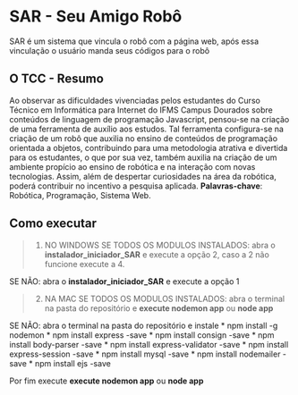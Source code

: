 # SAR - Seu Amigo Robô

SAR é um sistema que vincula o robô com a página web, após essa vinculação o usuário manda seus códigos para o robô

## O TCC - Resumo

Ao observar as dificuldades vivenciadas pelos estudantes do Curso Técnico em Informática para Internet do IFMS Campus Dourados sobre conteúdos de linguagem de programação Javascript, pensou-se na criação de uma ferramenta de auxílio aos estudos. Tal ferramenta configura-se na criação de um robô que auxilia no ensino de conteúdos de programação orientada a objetos, contribuindo para uma metodologia atrativa e divertida para os estudantes, o que por sua vez, também auxilia na criação de um ambiente propício ao ensino de robótica e na interação com novas tecnologias.  Assim, além de despertar curiosidades na área da robótica, poderá contribuir no incentivo a pesquisa aplicada.
**Palavras-chave**: Robótica, Programação, Sistema Web.

## Como executar

> 1. NO WINDOWS
SE TODOS OS MODULOS INSTALADOS:
abra o **instalador_iniciador_SAR** e execute a opção 2, caso a 2 não funcione execute a 4.

SE NÃO: 
abra o **instalador_iniciador_SAR** e execute a opção 1

> 2. NA MAC 
SE TODOS OS MODULOS INSTALADOS:
abra o terminal na pasta do repositório e **execute nodemon app** ou **node app**

SE NÃO: 
abra o terminal na pasta do repositório e instale * npm install -g nodemon
                                                  * npm install express -save
                                                  * npm install consign -save
                                                  * npm install body-parser -save
                                                  * npm install express-validator -save
                                                  * npm install express-session -save
                                                  * npm install mysql -save
                                                  * npm install nodemailer -save
                                                  * npm install ejs -save

Por fim execute **execute nodemon app** ou **node app**
